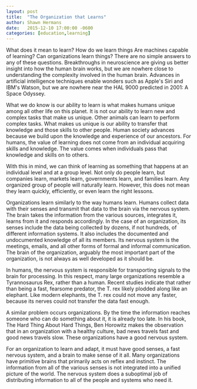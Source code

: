```yaml
---
layout: post
title:  "The Organization that Learns"
author: Shawn Hermans
date:   2015-12-10 17:00:00 -0600
categories: [education,learning] 
---
```


What does it mean to learn? How do we learn things Are machines capable of learning? Can organizations learn things? There are no simple answers to any of these questions. Breakthroughs in neuroscience are giving us better insight into how the human brain works, but we are nowhere close to understanding the complexity involved in the human brain. Advances in artificial intelligence techniques enable wonders such as Apple's Siri and IBM's Watson, but we are nowhere near the HAL 9000 predicted in 2001: A Space Odyssey.

What we do know is our ability to learn is what makes humans unique among all other life on this planet. It is not our ability to learn new and complex tasks that make us unique. Other animals can learn to perform complex tasks. What makes us unique is our ability to transfer that knowledge and those skills to other people. Human society advances because we build upon the knowledge and experience of our ancestors. For humans, the value of learning does not come from an individual acquiring skills and knowledge. The value comes when individuals pass that knowledge and skills on to others.

With this in mind, we can think of learning as something that happens at an individual level and at a group level. Not only do people learn, but companies learn, markets learn, governments learn, and families learn. Any organized group of people will naturally learn. However, this does not mean they learn quickly, efficiently, or even learn the right lessons.

Organizations learn similarly to the way humans learn. Humans collect data with their senses and transmit that data to the brain via the nervous system. The brain takes the information from the various sources, integrates it, learns from it and responds accordingly. In the case of an organization, its senses include the data being collected by dozens, if not hundreds, of different information systems. It also includes the documented and undocumented knowledge of all its members. Its nervous system is the meetings, emails, and all other forms of formal and informal communication. The brain of the organization, arguably the most important part of the organization, is not always as well developed as it should be.

In humans, the nervous system is responsible for transporting signals to the brain for processing. In this respect, many large organizations resemble a Tyrannosaurus Rex, rather than a human. Recent studies indicate that rather than being a fast, fearsome predator, the T. rex likely plodded along like an elephant. Like modern elephants, the T. rex could not move any faster, because its nerves could not transfer the data fast enough.

A similar problem occurs organizations. By the time the information reaches someone who can do something about it, it is already too late. In his book, The Hard Thing About Hard Things, Ben Horowitz makes the observation that in an organization with a healthy culture, bad news travels fast and good news travels slow. These organizations have a good nervous system.

For an organization to learn and adapt, it must have good senses, a fast nervous system, and a brain to make sense of it all.  Many organizations have primitive brains that primarily acts on reflex and instinct. The information from all of the various senses is not integrated into a unified picture of the world. The nervous system does a suboptimal job of distributing information to all of the people and systems who need it.